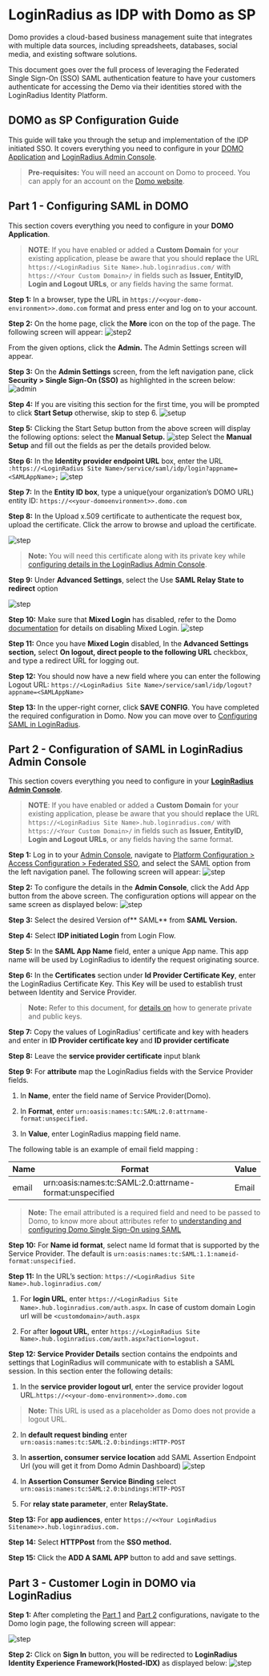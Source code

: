 # LoginRadius as IDP with Domo as SP

Domo provides a cloud-based business management suite that integrates with multiple data sources, including spreadsheets, databases, social media, and existing software solutions. 

This document goes over the full process of leveraging the Federated Single Sign-On (SSO) SAML authentication feature to have your customers authenticate for accessing the Demo via their identities stored with the LoginRadius Identity Platform. 

## DOMO as SP Configuration Guide

This guide will take you through the setup and implementation of the IDP initiated SSO. It covers everything you need to configure in your [DOMO Application](#part-1---configuring-saml-in-domo) and [LoginRadius Admin Console](#part-2---configuration-of-saml-in-loginradius-admin-console). 

>**Pre-requisites:** You will need an account on Domo to proceed. You can apply for an account on the [Domo website](https://www.domo.com/start/free?email=#/email).

## Part 1 - Configuring SAML in DOMO

This section covers everything you need to configure in your **DOMO Application**.

> **NOTE**: If you have enabled or added a **Custom Domain** for your existing application, please be aware that you should **replace** the URL `https://<LoginRadius Site Name>.hub.loginradius.com/` with `https://<Your Custom Domain>/`  in fields such as **Issuer, EntityID, Login and Logout URLs**, or any fields having the same format.

**Step 1:** In a browser, type the URL in  ```https://<<your-domo-environment>>.domo.com``` format and press enter and log on to your account.

**Step 2:** On the home page, click the **More** icon on the top of the page. 
The following screen will appear:
![step2](https://apidocs.lrcontent.com/images/Domo1_198625edfee40907985.68537091.png "step2")

From the given options, click the **Admin.** The Admin Settings screen will appear.

**Step 3:** On the **Admin Settings** screen, from the left navigation pane, click **Security > Single Sign-On (SSO)** as highlighted in the screen below:
![admin](https://apidocs.lrcontent.com/images/Domo2_134925edfeec0302850.57752864.png "settings")

**Step 4:** If you are visiting this section for the first time, you will be prompted to click **Start Setup** otherwise, skip to step 6. 
![setup](https://apidocs.lrcontent.com/images/Single-Sign-On-Wizard_181815c53776fb177c2-07778600_55855edfefd8400786.33779589.png "startup")

**Step 5:** Clicking the Start Setup button from the above screen will display the following options: select the **Manual Setup.**
![step](https://apidocs.lrcontent.com/images/domo5_276505edfefa47ae1b0.90285469.png "step")
Select the **Manual Setup** and fill out the fields as per the details provided below.

**Step 6:** In the **Identity provider endpoint URL** box, enter the URL ```:https://<LoginRadius Site Name>/service/saml/idp/login?appname=<SAMLAppName>;```
![step](https://apidocs.lrcontent.com/images/domo3_181055edfef01ed04f8.99702721.png "step")

**Step 7:** In the **Entity ID box**, type a unique(your organization’s DOMO URL) entity ID: ```https://<<your-domoenvironment>>.domo.com```

**Step 8:** In the Upload x.509 certificate to authenticate the request box, upload the certificate. Click the arrow to browse and upload the certificate.

![step](https://apidocs.lrcontent.com/images/domo8_21325edff4cd59f0a7.41212569.png "step")


>**Note:** You will need this certificate along with its private key while [configuring details in the LoginRadius Admin Console](#part-2---configuration-of-saml-in-loginradius-admin-console).

**Step 9:** Under **Advanced Settings**, select the Use **SAML Relay State to redirect** option

![step](https://apidocs.lrcontent.com/images/domo-9_271785edff573a57176.17310760.png "step")

**Step 10:** Make sure that **Mixed Login** has disabled, refer to the Domo [documentation](https://knowledge.domo.com/Administer/Implementing_Single_Sign-On/01Understanding_and_Configuring_Domo_Single_Sign-On_Using_SAML) for details on disabling Mixed Login.
![step](https://apidocs.lrcontent.com/images/domo10_156125edfffbf5ef533.26739098.png "step")

**Step 11:** Once you have **Mixed Login** disabled, In the **Advanced Settings section,** select **On logout, direct people to the following URL** checkbox, and type a redirect URL for logging out. 

**Step 12:** You should now have a new field where you can enter the following Logout URL: ```https://<LoginRadius Site Name>/service/saml/idp/logout?appname=<SAMLAppName>```

**Step 13:** In the upper-right corner, click **SAVE CONFIG**. 
You have completed the required configuration in Domo. Now you can move over to [Configuring SAML in LoginRadius](#part-2---configuration-of-saml-in-loginradius-admin-console).

## Part 2 - Configuration of SAML in LoginRadius Admin Console

This section covers everything you need to configure in your [**LoginRadius Admin Console**](https://adminconsole.loginradius.com/platform-configuration/access-configuration/federated-sso/saml).

> **NOTE**: If you have enabled or added a **Custom Domain** for your existing application, please be aware that you should **replace** the URL `https://<LoginRadius Site Name>.hub.loginradius.com/` with `https://<Your Custom Domain>/`  in fields such as **Issuer, EntityID, Login and Logout URLs**, or any fields having the same format.

**Step 1:** Log in to your [Admin Console](https://adminconsole.loginradius.com/), navigate to [Platform Configuration > Access Configuration > Federated SSO](https://adminconsole.loginradius.com/platform-configuration/access-configuration/federated-sso/saml), and select the SAML option from the left navigation panel.
The following screen will appear:
![step](https://apidocs.lrcontent.com/images/domo12_118315ee00d3d37caf6.89441810.png "step")

**Step 2:** To configure the details in the **Admin Console**, click the Add App button from the above screen. 
The configuration options will appear on the same screen as displayed below:
![step](https://apidocs.lrcontent.com/images/domo-13_259535ee01f66aa3454.17393706.png "step")

**Step 3:** Select the desired Version of** SAML** from **SAML Version.**

**Step 4:** Select **IDP initiated Login** from Login Flow.

**Step 5:** In the **SAML App Name** field, enter a unique App name. This app name will be used by LoginRadius to identify the request originating source.

**Step 6:** In the **Certificates** section under **Id Provider Certificate Key**, enter the LoginRadius Certificate Key. This Key will be used to establish trust between Identity and Service Provider.

>**Note:** Refer to this document, for [details on](https://www.loginradius.com/docs/single-sign-on/concept/saml-miscellaneous/certificate/) how to generate private and public keys.

**Step 7:** Copy the values of LoginRadius' certificate and key with headers and enter in **ID Provider certificate key** and **ID provider certificate**

**Step 8:** Leave the **service provider certificate** input blank 

**Step 9:** For **attribute** map the LoginRadius fields with the Service Provider fields.

   1.   In **Name**, enter the field name of Service Provider(Domo).

   2.   In **Format**, enter  ```urn:oasis:names:tc:SAML:2.0:attrname-format:unspecified.```

   3.   In **Value**, enter LoginRadius mapping field name.

The following table is an example of email field mapping : 

|Name|Format|Value|
|-------|---------|-------|
|email|urn:oasis:names:tc:SAML:2.0:attrname-format:unspecified| Email|

>**Note:** The email attributed is a required field and need to be passed to Domo, to know more about attributes refer to [understanding and configuring Domo Single Sign-On using SAML](https://knowledge.domo.com/Administer/Implementing_Single_Sign-On/01Understanding_and_Configuring_Domo_Single_Sign-On_Using_SAML)


**Step 10:** For **Name id format**, select name Id format that is supported by the Service Provider. The default is ```urn:oasis:names:tc:SAML:1.1:nameid-format:unspecified.```

**Step 11:** In the URL’s section: ```https://<LoginRadius Site Name>.hub.loginradius.com/```


1. For  **login URL**, enter  `https://<LoginRadius Site Name>.hub.loginradius.com/auth.aspx`.  In case of custom domain Login url will be `<customdomain>/auth.aspx`

2. For after **logout URL**, enter `https://<LoginRadius Site Name>.hub.loginradius.com/auth.aspx?action=logout.`

**Step 12:** **Service Provider Details** section contains the endpoints and settings that LoginRadius will communicate with to establish a SAML session. In this section enter the following details:

1. In the **service provider logout url**, enter the service provider logout URL.`https://<<your-domo-environment>>.domo.com`

 >**Note:** This URL is used as a placeholder as Domo does not provide a logout URL.

2. In  **default request binding** enter `urn:oasis:names:tc:SAML:2.0:bindings:HTTP-POST`

3. In **assertion, consumer service location** add SAML Assertion Endpoint Url (you will get it from Domo Admin Dashboard)
![step](https://apidocs.lrcontent.com/images/domo14_19195ee02492a33cf9.12228638.png "step")

4. In **Assertion Consumer Service Binding**   select ```urn:oasis:names:tc:SAML:2.0:bindings:HTTP-POST```

5. For **relay state parameter**, enter **RelayState.**


**Step 13:** For **app audiences**, enter ```https://<<Your LoginRadius Sitename>>.hub.loginradius.com.```

**Step 14:** Select **HTTPPost** from  the **SSO method.**

**Step 15:** Click the **ADD A SAML APP** button to add and save settings.

## Part 3 - Customer Login in DOMO via LoginRadius

**Step 1:** After completing the [Part 1](#part-1---configuring-saml-in-domo) and [Part 2](#part-2---configuration-of-saml-in-loginradius-admin-console)  configurations, navigate to the Domo login page, the following screen will appear:

![step](https://apidocs.lrcontent.com/images/domo15_209315ee025f715f3c6.79160587.png "step")

**Step 2:** Click on **Sign In** button, you will be redirected to **LoginRadius Identity Experience Framework(Hosted-IDX)** as displayed below:
![step](https://apidocs.lrcontent.com/images/domo16_27645ee0267b2ceee4.75744861.png "step")











